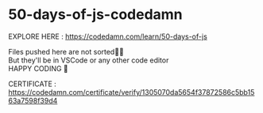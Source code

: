 # 50-days-of-js-codedamn

EXPLORE HERE : https://codedamn.com/learn/50-days-of-js

Files pushed here are not sorted🤷‍♂️<br>But they'll be in VSCode or any other code editor<br> HAPPY CODING 🚀

CERTIFICATE : https://codedamn.com/certificate/verify/1305070da5654f37872586c5bb1563a7598f39d4
